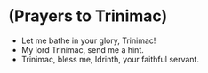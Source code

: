 # (Prayers to Trinimac)
- Let me bathe in your glory, Trinimac!
- My lord Trinimac, send me a hint.
- Trinimac, bless me, Idrinth, your faithful servant.
